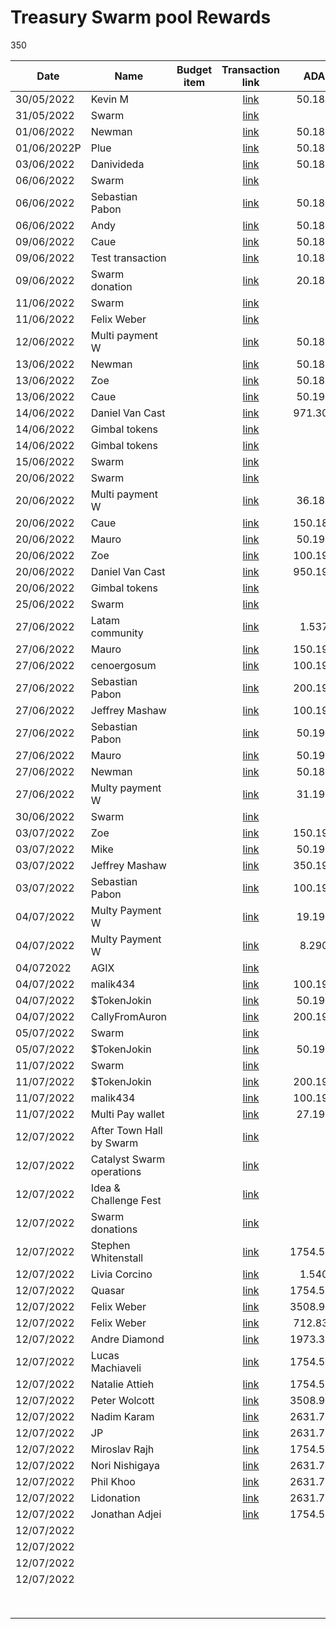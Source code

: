 # Treasury Swarm pool Rewards

350

<table><thead><tr><th>Date</th><th>Name</th><th data-type="select">Budget item</th><th align="center">Transaction link</th><th align="center">ADA out</th><th align="center">ADA in</th><th>ADA Balance</th><th>Gimbals Out</th><th>Gimbals In</th><th>Gimbals Balance</th><th>AGIX in</th><th>AGIX out</th><th>AGIX Balance</th></tr></thead><tbody><tr><td>30/05/2022</td><td>Kevin M</td><td></td><td align="center"><a href="https://raw.githubusercontent.com/treasuryguild/treasury-v3/main/Transactions/Swarm/Fund8/Treasury-Swarm-pool-Rewards/Bounty/1653931081216-Kevin-M.json">link</a></td><td align="center">50.188865</td><td align="center"></td><td>1860.081169</td><td>50</td><td></td><td>49440.00</td><td></td><td></td><td></td></tr><tr><td>31/05/2022</td><td>Swarm</td><td></td><td align="center"><a href="https://raw.githubusercontent.com/treasuryguild/treasury-v3/main/Transactions/Swarm/Fund8/Treasury-Swarm-pool-Rewards/Incoming/1654021803957-Swarm.json">link</a></td><td align="center"></td><td align="center">385.715206</td><td>2245.796375</td><td></td><td></td><td></td><td></td><td></td><td></td></tr><tr><td>01/06/2022</td><td>Newman</td><td></td><td align="center"><a href="https://raw.githubusercontent.com/treasuryguild/treasury-v3/main/Transactions/Swarm/Fund8/Treasury-Swarm-pool-Rewards/Bounty/1654083958362-Newman.json">link</a></td><td align="center">50.187105</td><td align="center"></td><td>2195.609270</td><td>50</td><td></td><td>49390.00</td><td></td><td></td><td></td></tr><tr><td>01/06/2022P</td><td>Plue</td><td></td><td align="center"><a href="https://raw.githubusercontent.com/treasuryguild/treasury-v3/main/Transactions/Swarm/Fund8/Treasury-Swarm-pool-Rewards/Bounty/1654084392808-Plue.json">link</a></td><td align="center">50.187017</td><td align="center"></td><td>2145.422253</td><td>50</td><td></td><td>49340.00</td><td></td><td></td><td></td></tr><tr><td>03/06/2022</td><td>Danivideda</td><td></td><td align="center"><a href="https://raw.githubusercontent.com/treasuryguild/treasury-v3/main/Transactions/Swarm/Fund8/Treasury-Swarm-pool-Rewards/Bounty/1654253716307-Danivideda.json">link</a></td><td align="center">50.189481</td><td align="center"></td><td>2095.232772</td><td>50</td><td></td><td>49290.00</td><td></td><td></td><td></td></tr><tr><td>06/06/2022</td><td>Swarm</td><td></td><td align="center"><a href="https://raw.githubusercontent.com/treasuryguild/treasury-v3/main/Transactions/Swarm/Fund8/Treasury-Swarm-pool-Rewards/Incoming/1654491293953-Swarm.json">link</a></td><td align="center"></td><td align="center">447.863276</td><td>2543.096048</td><td></td><td></td><td></td><td></td><td></td><td></td></tr><tr><td>06/06/2022</td><td>Sebastian Pabon</td><td></td><td align="center"><a href="https://raw.githubusercontent.com/treasuryguild/treasury-v3/main/Transactions/Swarm/Fund8/Treasury-Swarm-pool-Rewards/Bounty/1654524026485-Sebastian-Pabon.json">link</a></td><td align="center">50.187325</td><td align="center"></td><td>2492.908723</td><td>50</td><td></td><td>49240.00</td><td></td><td></td><td></td></tr><tr><td>06/06/2022</td><td>Andy</td><td></td><td align="center"><a href="https://raw.githubusercontent.com/treasuryguild/treasury-v3/main/Transactions/Swarm/Fund8/Treasury-Swarm-pool-Rewards/Bounty/1654524515805-Andy.json">link</a></td><td align="center">50.186841</td><td align="center"></td><td>2442.721882</td><td>50</td><td></td><td>49190.00</td><td></td><td></td><td></td></tr><tr><td>09/06/2022</td><td>Caue</td><td></td><td align="center"><a href="https://raw.githubusercontent.com/treasuryguild/treasury-v3/main/Transactions/Swarm/Fund8/Treasury-Swarm-pool-Rewards/Bounty/1654749939844-Caue.json">link</a></td><td align="center">50.186797</td><td align="center"></td><td>2392.535085</td><td>50</td><td></td><td>49140.00</td><td></td><td></td><td></td></tr><tr><td>09/06/2022</td><td>Test transaction</td><td></td><td align="center"><a href="https://raw.githubusercontent.com/treasuryguild/treasury-v3/main/Transactions/Swarm/Fund8/Treasury-Swarm-pool-Rewards/Other/1654781130290-Test-transaction.json">link</a></td><td align="center">10.187193</td><td align="center"></td><td>2382.347892</td><td>100</td><td></td><td>49040.00</td><td></td><td></td><td></td></tr><tr><td>09/06/2022</td><td>Swarm donation</td><td></td><td align="center"><a href="https://raw.githubusercontent.com/treasuryguild/treasury-v3/main/Transactions/Swarm/Fund8/Treasury-Swarm-pool-Rewards/Other/1654782510637-Swarm-Donation.json">link</a></td><td align="center">20.183321</td><td align="center"></td><td>2362.164571</td><td></td><td></td><td></td><td></td><td></td><td></td></tr><tr><td>11/06/2022</td><td>Swarm</td><td></td><td align="center"><a href="https://raw.githubusercontent.com/treasuryguild/treasury-v3/main/Transactions/Swarm/Fund8/Treasury-Swarm-pool-Rewards/Incoming/1654964793674-Swarm.json">link</a></td><td align="center"></td><td align="center">530.873491</td><td>22893.038062</td><td></td><td></td><td></td><td></td><td></td><td></td></tr><tr><td>11/06/2022</td><td>Felix Weber</td><td></td><td align="center"><a href="https://raw.githubusercontent.com/treasuryguild/treasury-v3/main/Transactions/Swarm/Fund8/Treasury-Swarm-pool-Rewards/Incoming/1654965370674-Felix-Weber.json">link</a></td><td align="center"></td><td align="center">1.344798</td><td>2894.382860</td><td></td><td></td><td></td><td>10000</td><td></td><td>10000</td></tr><tr><td>12/06/2022</td><td>Multi payment W</td><td></td><td align="center"><a href="https://raw.githubusercontent.com/treasuryguild/treasury-v3/main/Transactions/Swarm/Fund8/Treasury-Swarm-pool-Rewards/Swarm-Contributors/1655053971822-Multi-payment-wallet.json">link</a></td><td align="center">50.188249</td><td align="center"></td><td>2844.194611</td><td>7050</td><td></td><td>41990.00</td><td></td><td></td><td></td></tr><tr><td>13/06/2022</td><td>Newman</td><td></td><td align="center"><a href="https://raw.githubusercontent.com/treasuryguild/treasury-v3/main/Transactions/Swarm/Fund8/Treasury-Swarm-pool-Rewards/Bounty/1655094863734-Newman.json">link</a></td><td align="center">50.188205</td><td align="center"></td><td>2794.006406</td><td>75</td><td></td><td>41915.00</td><td></td><td></td><td></td></tr><tr><td>13/06/2022</td><td>Zoe</td><td></td><td align="center"><a href="https://raw.githubusercontent.com/treasuryguild/treasury-v3/main/Transactions/Swarm/Fund8/Treasury-Swarm-pool-Rewards/Bounty/1655095359255-Zoe.json">link</a></td><td align="center">50.186577</td><td align="center"></td><td>2743.819829</td><td>50</td><td></td><td>41865.00</td><td></td><td></td><td></td></tr><tr><td>13/06/2022</td><td>Caue</td><td></td><td align="center"><a href="https://raw.githubusercontent.com/treasuryguild/treasury-v3/main/Transactions/Swarm/Fund8/Treasury-Swarm-pool-Rewards/Bounty/1655095865873-Caue.json">link</a></td><td align="center">50.196961</td><td align="center"></td><td>2693.622868</td><td>50</td><td></td><td>41815.00</td><td></td><td>50</td><td>9950.00</td></tr><tr><td>14/06/2022</td><td>Daniel Van Cast</td><td></td><td align="center"><a href="https://raw.githubusercontent.com/treasuryguild/treasury-v3/main/Transactions/Swarm/Fund8/Treasury-Swarm-pool-Rewards/Bounty/1655186797822-Daniel-Van-Cast.json">link</a></td><td align="center">971.308160</td><td align="center"></td><td>1722.314708</td><td>250</td><td></td><td>41565.00</td><td></td><td></td><td></td></tr><tr><td>14/06/2022</td><td>Gimbal tokens</td><td></td><td align="center"><a href="https://raw.githubusercontent.com/treasuryguild/treasury-v3/main/Transactions/Swarm/Fund8/Treasury-Swarm-pool-Rewards/Incoming/1655270108927-Gimbal-tokens.json">link</a></td><td align="center"></td><td align="center">1.344798</td><td>1723.659506</td><td></td><td>50000</td><td>91565.00</td><td></td><td></td><td></td></tr><tr><td>14/06/2022</td><td>Gimbal tokens</td><td></td><td align="center"><a href="https://raw.githubusercontent.com/treasuryguild/treasury-v3/main/Transactions/Swarm/Fund8/Treasury-Swarm-pool-Rewards/Incoming/1655270743453-Gimbal-tokens.json">link</a></td><td align="center"></td><td align="center">1.344798</td><td>1725.004304</td><td></td><td>5000</td><td>96565.00</td><td></td><td></td><td></td></tr><tr><td>15/06/2022</td><td>Swarm</td><td></td><td align="center"><a href="https://raw.githubusercontent.com/treasuryguild/treasury-v3/main/Transactions/Swarm/Fund8/Treasury-Swarm-pool-Rewards/Incoming/1655527610766-Swarm.json">link</a></td><td align="center"></td><td align="center">364.123158</td><td>2089.127462</td><td></td><td></td><td></td><td></td><td></td><td></td></tr><tr><td>20/06/2022</td><td>Swarm</td><td></td><td align="center"><a href="https://raw.githubusercontent.com/treasuryguild/treasury-v3/main/Transactions/Swarm/Fund8/Treasury-Swarm-pool-Rewards/Incoming/1655700996286-Swarm.json">link</a></td><td align="center"></td><td align="center">568.998731</td><td>2658.126193</td><td></td><td></td><td></td><td></td><td></td><td></td></tr><tr><td>20/06/2022</td><td>Multi payment W</td><td></td><td align="center"><a href="https://raw.githubusercontent.com/treasuryguild/treasury-v3/main/Transactions/Swarm/Fund8/Treasury-Swarm-pool-Rewards/Swarm-Contributors/1655703544981-Swarm-Multi-Payment-Wallet.json">link</a></td><td align="center">36.189789</td><td align="center"></td><td>2621.936404</td><td>2700</td><td></td><td>93865.00</td><td></td><td></td><td></td></tr><tr><td>20/06/2022</td><td>Caue</td><td></td><td align="center"><a href="https://raw.githubusercontent.com/treasuryguild/treasury-v3/main/Transactions/Swarm/Fund8/Treasury-Swarm-pool-Rewards/Bounty/1655706621684-Caue.json">link</a></td><td align="center">150.189701</td><td align="center"></td><td>2471.746703</td><td>150</td><td></td><td>93715.00</td><td></td><td></td><td></td></tr><tr><td>20/06/2022</td><td>Mauro</td><td></td><td align="center"><a href="https://raw.githubusercontent.com/treasuryguild/treasury-v3/main/Transactions/Swarm/Fund8/Treasury-Swarm-pool-Rewards/Bounty/1655707056883-Mauro.json">link</a></td><td align="center">50.197269</td><td align="center"></td><td>2421.549434</td><td>50</td><td></td><td>93665.00</td><td></td><td>50</td><td>9900.00</td></tr><tr><td>20/06/2022</td><td>Zoe</td><td></td><td align="center"><a href="https://raw.githubusercontent.com/treasuryguild/treasury-v3/main/Transactions/Swarm/Fund8/Treasury-Swarm-pool-Rewards/Bounty/1655707509204-Zoe.json">link</a></td><td align="center">100.191681</td><td align="center"></td><td>2321.357753</td><td>100</td><td></td><td>93565.00</td><td></td><td>100</td><td>9800.00</td></tr><tr><td>20/06/2022</td><td>Daniel Van Cast</td><td></td><td align="center"><a href="https://raw.githubusercontent.com/treasuryguild/treasury-v3/main/Transactions/Swarm/Fund8/Treasury-Swarm-pool-Rewards/Bounty/1655707944890-Daniel-Van-Cast.json">link</a></td><td align="center">950.197401</td><td align="center"></td><td>1371.160352</td><td>250</td><td></td><td>93315.00</td><td></td><td></td><td></td></tr><tr><td>20/06/2022</td><td>Gimbal tokens</td><td></td><td align="center"><a href="https://raw.githubusercontent.com/treasuryguild/treasury-v3/main/Transactions/Swarm/Fund8/Treasury-Swarm-pool-Rewards/Incoming/1656301927732-Gimbal-Tokens.json">link</a></td><td align="center"></td><td align="center">2</td><td>1373.160352</td><td></td><td>50000</td><td>143315.00</td><td></td><td></td><td></td></tr><tr><td>25/06/2022</td><td>Swarm</td><td></td><td align="center"><a href="https://raw.githubusercontent.com/treasuryguild/treasury-v3/main/Transactions/Swarm/Fund8/Treasury-Swarm-pool-Rewards/Incoming/1656302409326-Swarm.json">link</a></td><td align="center"></td><td align="center">364.067485</td><td>1737.227837</td><td></td><td></td><td></td><td></td><td></td><td></td></tr><tr><td>27/06/2022</td><td>Latam community</td><td></td><td align="center"><a href="https://raw.githubusercontent.com/treasuryguild/treasury-v3/main/Transactions/Swarm/Fund8/Treasury-Swarm-pool-Rewards/Swarm-Contributors/1656302829050-Latam-Community.json">link</a></td><td align="center">1.537721</td><td align="center"></td><td>1735.690116</td><td>50000</td><td></td><td>93315.00</td><td></td><td></td><td></td></tr><tr><td>27/06/2022</td><td>Mauro</td><td></td><td align="center"><a href="https://raw.githubusercontent.com/treasuryguild/treasury-v3/main/Transactions/Swarm/Fund8/Treasury-Swarm-pool-Rewards/Bounty/1656303636338-Mauro.json">link</a></td><td align="center">150.191109</td><td align="center"></td><td>1585.499007</td><td>150</td><td></td><td>93165.00</td><td></td><td>150</td><td>9650.00</td></tr><tr><td>27/06/2022</td><td>cenoergosum</td><td></td><td align="center"><a href="https://raw.githubusercontent.com/treasuryguild/treasury-v3/main/Transactions/Swarm/Fund8/Treasury-Swarm-pool-Rewards/Bounty/1656304174076-cenoergosum.json">link</a></td><td align="center">100.197621</td><td align="center"></td><td>1485.301386</td><td>100</td><td></td><td>93065.00</td><td></td><td>100</td><td>9550.00</td></tr><tr><td>27/06/2022</td><td>Sebastian Pabon</td><td></td><td align="center"><a href="https://raw.githubusercontent.com/treasuryguild/treasury-v3/main/Transactions/Swarm/Fund8/Treasury-Swarm-pool-Rewards/Bounty/1656304842545-Sebastian-Pabon.json">link</a></td><td align="center">200.192033</td><td align="center"></td><td>1285.109353</td><td>200</td><td></td><td>92865.00</td><td></td><td>200</td><td>9350.00</td></tr><tr><td>27/06/2022</td><td>Jeffrey Mashaw</td><td></td><td align="center"><a href="https://raw.githubusercontent.com/treasuryguild/treasury-v3/main/Transactions/Swarm/Fund8/Treasury-Swarm-pool-Rewards/Bounty/1656305335479-Jeffrey-Mashaw.json">link</a></td><td align="center">100.191769</td><td align="center"></td><td>1184.917584</td><td>100</td><td></td><td>92765.00</td><td></td><td>100</td><td>9250.00</td></tr><tr><td>27/06/2022</td><td>Sebastian Pabon</td><td></td><td align="center"><a href="https://raw.githubusercontent.com/treasuryguild/treasury-v3/main/Transactions/Swarm/Fund8/Treasury-Swarm-pool-Rewards/Bounty/1656305676072-Sebastian-Pabon.json">link</a></td><td align="center">50.191505</td><td align="center"></td><td>1134.726079</td><td>50</td><td></td><td>92715.00</td><td></td><td>50</td><td>9200.00</td></tr><tr><td>27/06/2022</td><td>Mauro</td><td></td><td align="center"><a href="https://raw.githubusercontent.com/treasuryguild/treasury-v3/main/Transactions/Swarm/Fund8/Treasury-Swarm-pool-Rewards/Bounty/1656306185470-Mauro.json">link</a></td><td align="center">50.194673</td><td align="center"></td><td>1084.531406</td><td>50</td><td></td><td>92665.00</td><td></td><td></td><td></td></tr><tr><td>27/06/2022</td><td>Newman</td><td></td><td align="center"><a href="https://raw.githubusercontent.com/treasuryguild/treasury-v3/main/Transactions/Swarm/Fund8/Treasury-Swarm-pool-Rewards/Bounty/1656306625166-Newman.json">link</a></td><td align="center">50.188689</td><td align="center"></td><td>1034.342717</td><td>50</td><td></td><td>92615.00</td><td></td><td></td><td></td></tr><tr><td>27/06/2022</td><td>Multy payment W</td><td></td><td align="center"><a href="https://raw.githubusercontent.com/treasuryguild/treasury-v3/main/Transactions/Swarm/Fund8/Treasury-Swarm-pool-Rewards/Swarm-Contributors/1656308905743-Swarm-Multi-Payment-Wallet.json">link</a></td><td align="center">31.190625</td><td align="center"></td><td>1003.152092</td><td>2500</td><td></td><td>90115.00</td><td></td><td></td><td></td></tr><tr><td>30/06/2022</td><td>Swarm</td><td></td><td align="center"><a href="https://raw.githubusercontent.com/treasuryguild/treasury-v3/main/Transactions/Swarm/Fund8/Treasury-Swarm-pool-Rewards/Incoming/1656564663915-Swarm.json">link</a></td><td align="center"></td><td align="center">444.783158</td><td>1447.935250</td><td></td><td></td><td></td><td></td><td></td><td></td></tr><tr><td>03/07/2022</td><td>Zoe</td><td></td><td align="center"><a href="https://raw.githubusercontent.com/treasuryguild/treasury-v3/main/Transactions/Swarm/Fund8/Treasury-Swarm-pool-Rewards/Bounty/1656827030619-Zoe.json">link</a></td><td align="center">150.192121</td><td align="center"></td><td>1297.743129</td><td>150</td><td></td><td>89965.00</td><td></td><td>150</td><td>9050.00</td></tr><tr><td>03/07/2022</td><td>Mike</td><td></td><td align="center"><a href="https://raw.githubusercontent.com/treasuryguild/treasury-v3/main/Transactions/Swarm/Fund8/Treasury-Swarm-pool-Rewards/Bounty/1656827577725-Mike.json">link</a></td><td align="center">50.191505</td><td align="center"></td><td>1247.551624</td><td>50</td><td></td><td>89915.00</td><td></td><td>50</td><td>9000.00</td></tr><tr><td>03/07/2022</td><td>Jeffrey Mashaw</td><td></td><td align="center"><a href="https://raw.githubusercontent.com/treasuryguild/treasury-v3/main/Transactions/Swarm/Fund8/Treasury-Swarm-pool-Rewards/Bounty/1656827928077-Jeffrey-Mashaw.json">link</a></td><td align="center">350.197797</td><td align="center"></td><td>897.353827</td><td>350</td><td></td><td>89565.00</td><td></td><td>350</td><td>8650.00</td></tr><tr><td>03/07/2022</td><td>Sebastian Pabon</td><td></td><td align="center"><a href="https://raw.githubusercontent.com/treasuryguild/treasury-v3/main/Transactions/Swarm/Fund8/Treasury-Swarm-pool-Rewards/Bounty/1656828305733-Sebastian-Pabon.json">link</a></td><td align="center">100.191813</td><td align="center"></td><td>797.162014</td><td>100</td><td></td><td>89465.00</td><td></td><td>100</td><td>8550.00</td></tr><tr><td>04/07/2022</td><td>Multy Payment W</td><td></td><td align="center"><a href="https://raw.githubusercontent.com/treasuryguild/treasury-v3/main/Transactions/Swarm/Fund8/Treasury-Swarm-pool-Rewards/Swarm-Contributors/1656913429339-Multi-payment-wallet.json">link</a></td><td align="center">19.196081</td><td align="center"></td><td>779.310731</td><td>4000</td><td></td><td>85465.00</td><td></td><td></td><td></td></tr><tr><td>04/07/2022</td><td>Multy Payment W</td><td></td><td align="center"><a href="https://raw.githubusercontent.com/treasuryguild/treasury-v3/main/Transactions/Swarm/Fund8/Treasury-Swarm-pool-Rewards/Swarm-Contributors/1656915485613-Multi-payment-wallet.json">link</a></td><td align="center">8.290229</td><td align="center"></td><td>769.690502</td><td>600</td><td></td><td>84865.00</td><td></td><td></td><td></td></tr><tr><td>04/072022</td><td>AGIX</td><td></td><td align="center"><a href="https://raw.githubusercontent.com/treasuryguild/treasury-v3/main/Transactions/Swarm/Fund8/Treasury-Swarm-pool-Rewards/Incoming/1656956774985-AGIX.json">link</a></td><td align="center"></td><td align="center">1.344798</td><td>771.020502</td><td></td><td></td><td></td><td>2500</td><td></td><td>11050.00</td></tr><tr><td>04/07/2022</td><td>malik434</td><td></td><td align="center"><a href="https://raw.githubusercontent.com/treasuryguild/treasury-v3/main/Transactions/Swarm/Fund8/Treasury-Swarm-pool-Rewards/Bounty/1656957419765-malik434.json">link</a></td><td align="center">100.191417</td><td align="center"></td><td>670.829085</td><td>100</td><td></td><td>84765.00</td><td></td><td>100</td><td>10950.00</td></tr><tr><td>04/07/2022</td><td>$TokenJokin</td><td></td><td align="center"><a href="https://raw.githubusercontent.com/treasuryguild/treasury-v3/main/Transactions/Swarm/Fund8/Treasury-Swarm-pool-Rewards/Bounty/1656957893924-%24TokenJokin.json">link</a></td><td align="center">50.191285</td><td align="center"></td><td>620.637800</td><td>50</td><td></td><td>84715.00</td><td></td><td>50</td><td>10900.00</td></tr><tr><td>04/07/2022</td><td>CallyFromAuron</td><td></td><td align="center"><a href="https://raw.githubusercontent.com/treasuryguild/treasury-v3/main/Transactions/Swarm/Fund8/Treasury-Swarm-pool-Rewards/Bounty/1656958502069-CallyFromAuron.json">link</a></td><td align="center">200.191637</td><td align="center"></td><td>420.446163</td><td>200</td><td></td><td>84515.00</td><td></td><td>50</td><td>10850.00</td></tr><tr><td>05/07/2022</td><td>Swarm</td><td></td><td align="center"><a href="https://raw.githubusercontent.com/treasuryguild/treasury-v3/main/Transactions/Swarm/Fund8/Treasury-Swarm-pool-Rewards/Incoming/1657002434094-Swarm.json">link</a></td><td align="center"></td><td align="center">363.106040</td><td>783.552203</td><td></td><td></td><td></td><td></td><td></td><td></td></tr><tr><td>05/07/2022</td><td>$TokenJokin</td><td></td><td align="center"><a href="https://raw.githubusercontent.com/treasuryguild/treasury-v3/main/Transactions/Swarm/Fund8/Treasury-Swarm-pool-Rewards/Bounty/1657002704318-%24TokenJokin.json">link</a></td><td align="center">50.197269</td><td align="center"></td><td>733.354934</td><td>50</td><td></td><td>84465.00</td><td></td><td>50</td><td>10800.00</td></tr><tr><td>11/07/2022</td><td>Swarm</td><td></td><td align="center"><a href="https://raw.githubusercontent.com/treasuryguild/treasury-v3/main/Transactions/Swarm/Fund8/Treasury-Swarm-pool-Rewards/Incoming/1657512745466-Swarm.json">link</a></td><td align="center"></td><td align="center">382.911840</td><td>1116.266774</td><td></td><td></td><td></td><td></td><td></td><td></td></tr><tr><td>11/07/2022</td><td>$TokenJokin</td><td></td><td align="center"><a href="https://raw.githubusercontent.com/treasuryguild/treasury-v3/main/Transactions/Swarm/Fund8/Treasury-Swarm-pool-Rewards/Bounty/1657513684775-%24TokenJokin.json">link</a></td><td align="center">200.197577</td><td align="center"></td><td>916.069197</td><td>200</td><td></td><td>84265.00</td><td></td><td>200</td><td>10600.00</td></tr><tr><td>11/07/2022</td><td>malik434</td><td></td><td align="center"><a href="https://raw.githubusercontent.com/treasuryguild/treasury-v3/main/Transactions/Swarm/Fund8/Treasury-Swarm-pool-Rewards/Bounty/1657516090870-malik434.json">link</a></td><td align="center">100.192385</td><td align="center"></td><td>815.876812</td><td>200</td><td></td><td>84065.00</td><td></td><td>100</td><td>10500.00</td></tr><tr><td>11/07/2022</td><td>Multi Pay wallet</td><td></td><td align="center"><a href="https://raw.githubusercontent.com/treasuryguild/treasury-v3/main/Transactions/Swarm/Fund8/Treasury-Swarm-pool-Rewards/Treasury-Guild-Multi-Payment-Wallet/1657523632811-Swarm-and-Snet-community.json">link</a></td><td align="center">27.191461</td><td align="center"></td><td>788.685351</td><td>2200</td><td></td><td>81865</td><td></td><td></td><td></td></tr><tr><td>12/07/2022</td><td>After Town Hall by Swarm</td><td></td><td align="center"><a href="https://raw.githubusercontent.com/treasuryguild/treasury-v3/main/Transactions/Swarm/Fund8/Treasury-Swarm-pool-Rewards/Incoming/1657643631256-After-Town-Hall-by-Swarm.json">link</a></td><td align="center"></td><td align="center">20505.931805</td><td>21294.617156</td><td></td><td></td><td></td><td></td><td></td><td></td></tr><tr><td>12/07/2022</td><td>Catalyst Swarm operations</td><td></td><td align="center"><a href="https://raw.githubusercontent.com/treasuryguild/treasury-v3/main/Transactions/Swarm/Fund8/Treasury-Swarm-pool-Rewards/Incoming/1657644493104-Catalyst-Swarm-operations.json">link</a></td><td align="center"></td><td align="center">4907.290980</td><td>26201.908136</td><td></td><td></td><td></td><td></td><td></td><td></td></tr><tr><td>12/07/2022</td><td>Idea &#x26; Challenge Fest</td><td></td><td align="center"><a href="https://raw.githubusercontent.com/treasuryguild/treasury-v3/main/Transactions/Swarm/Fund8/Treasury-Swarm-pool-Rewards/Incoming/1657645289964-Idea-and-Challenge-Fest">link</a></td><td align="center"></td><td align="center">12569.107856</td><td>38771.015992</td><td></td><td></td><td></td><td></td><td></td><td></td></tr><tr><td>12/07/2022</td><td>Swarm donations</td><td></td><td align="center"><a href="https://raw.githubusercontent.com/treasuryguild/treasury-v3/main/Transactions/Swarm/Fund8/Treasury-Swarm-pool-Rewards/Incoming/1657646078407-Swarm-donations.json">link</a></td><td align="center"></td><td align="center">435.825875</td><td>39206.841867</td><td></td><td></td><td></td><td></td><td></td><td></td></tr><tr><td>12/07/2022</td><td>Stephen Whitenstall</td><td></td><td align="center"><a href="https://raw.githubusercontent.com/treasuryguild/treasury-v3/main/Transactions/Swarm/Fund8/Treasury-Swarm-pool-Rewards/Swarm-Contributors/1657649678183-Stephen-Whitenstall.json">link</a></td><td align="center">1754.583102</td><td align="center"></td><td>37452.258765</td><td>1000</td><td></td><td>80865.00</td><td></td><td></td><td></td></tr><tr><td>12/07/2022</td><td>Livia Corcino</td><td></td><td align="center"><a href="https://raw.githubusercontent.com/treasuryguild/treasury-v3/main/Transactions/Swarm/Fund8/Treasury-Swarm-pool-Rewards/Swarm-Contributors/1657650626517-Livia-Corcino.json">link</a></td><td align="center">1.540537</td><td align="center"></td><td>37450.718228</td><td>1000</td><td></td><td>79865.00</td><td></td><td></td><td></td></tr><tr><td>12/07/2022</td><td>Quasar</td><td></td><td align="center"><a href="https://raw.githubusercontent.com/treasuryguild/treasury-v3/main/Transactions/Swarm/Fund8/Treasury-Swarm-pool-Rewards/Swarm-Contributors/1657650970893-Quasar.json">link</a></td><td align="center">1754.576502</td><td align="center"></td><td>35696.141726</td><td>1000</td><td></td><td>78865.00</td><td></td><td></td><td></td></tr><tr><td>12/07/2022</td><td>Felix Weber</td><td></td><td align="center"><a href="https://raw.githubusercontent.com/treasuryguild/treasury-v3/main/Transactions/Swarm/Fund8/Treasury-Swarm-pool-Rewards/Swarm-Contributors/1657651380109-Felix-Weber.json">link</a></td><td align="center">3508.962643</td><td align="center"></td><td>32187.179083</td><td>1000</td><td></td><td>77865.00</td><td></td><td></td><td></td></tr><tr><td>12/07/2022</td><td>Felix Weber</td><td></td><td align="center"><a href="https://raw.githubusercontent.com/treasuryguild/treasury-v3/main/Transactions/Swarm/Fund8/Treasury-Swarm-pool-Rewards/Comm-Org-Tools/1657652012130-Felix-Weber.json">link</a></td><td align="center">712.834115</td><td align="center"></td><td>31474.344968</td><td></td><td></td><td></td><td></td><td></td><td></td></tr><tr><td>12/07/2022</td><td>Andre Diamond</td><td></td><td align="center"><a href="https://raw.githubusercontent.com/treasuryguild/treasury-v3/main/Transactions/Swarm/Fund8/Treasury-Swarm-pool-Rewards/Swarm-Contributors/1657652579741-Andre-Diamond.json">link</a></td><td align="center">1973.349443</td><td align="center"></td><td>29500.995525</td><td>1000</td><td></td><td>76865.00</td><td></td><td></td><td></td></tr><tr><td>12/07/2022</td><td>Lucas Machiaveli</td><td></td><td align="center"><a href="https://raw.githubusercontent.com/treasuryguild/treasury-v3/main/Transactions/Swarm/Fund8/Treasury-Swarm-pool-Rewards/Swarm-Contributors/1657653067795-Lucas-Machiaveli.json">link</a></td><td align="center">1754.576986</td><td align="center"></td><td>27746.418539</td><td>1000</td><td></td><td>75865.00</td><td></td><td></td><td></td></tr><tr><td>12/07/2022</td><td>Natalie Attieh</td><td></td><td align="center"><a href="https://raw.githubusercontent.com/treasuryguild/treasury-v3/main/Transactions/Swarm/Fund8/Treasury-Swarm-pool-Rewards/Swarm-Contributors/1657653463823-Natalie-Attieh.json">link</a></td><td align="center">1754.576854</td><td align="center"></td><td>25991.841685</td><td>1000</td><td></td><td>74865.00</td><td></td><td></td><td></td></tr><tr><td>12/07/2022</td><td>Peter Wolcott</td><td></td><td align="center"><a href="https://raw.githubusercontent.com/treasuryguild/treasury-v3/main/Transactions/Swarm/Fund8/Treasury-Swarm-pool-Rewards/Swarm-Contributors/1657653933952-Peter-Wolcott.json">link</a></td><td align="center">3508.962731</td><td align="center"></td><td>22482.878954</td><td>1000</td><td></td><td>73865.00</td><td></td><td></td><td></td></tr><tr><td>12/07/2022</td><td>Nadim Karam</td><td></td><td align="center"><a href="https://raw.githubusercontent.com/treasuryguild/treasury-v3/main/Transactions/Swarm/Fund8/Treasury-Swarm-pool-Rewards/Swarm-Contributors/1657654324283-Nadim-Karam.json">link</a></td><td align="center">2631.769528</td><td align="center"></td><td>19851.109426</td><td>1000</td><td></td><td>72865.00</td><td></td><td></td><td></td></tr><tr><td>12/07/2022</td><td>JP</td><td></td><td align="center"><a href="https://raw.githubusercontent.com/treasuryguild/treasury-v3/main/Transactions/Swarm/Fund8/Treasury-Swarm-pool-Rewards/Swarm-Contributors/1657654657079-JP.json">link</a></td><td align="center">2631.775160</td><td align="center"></td><td>17219.334266</td><td>1000</td><td></td><td>71865.00</td><td></td><td></td><td></td></tr><tr><td>12/07/2022</td><td>Miroslav Rajh</td><td></td><td align="center"><a href="https://raw.githubusercontent.com/treasuryguild/treasury-v3/main/Transactions/Swarm/Fund8/Treasury-Swarm-pool-Rewards/Swarm-Contributors/1657654994117-Miroslav-Rajh.json">link</a></td><td align="center">1754.576634</td><td align="center"></td><td>15464.757632</td><td>1000</td><td></td><td>70865.00</td><td></td><td></td><td></td></tr><tr><td>12/07/2022</td><td>Nori Nishigaya</td><td></td><td align="center"><a href="https://raw.githubusercontent.com/treasuryguild/treasury-v3/main/Transactions/Swarm/Fund8/Treasury-Swarm-pool-Rewards/Swarm-Contributors/1657655290637-Nori-Nishigaya.json">link</a></td><td align="center">2631.775864</td><td align="center"></td><td>12832.981768</td><td>1000</td><td></td><td>69865.00</td><td></td><td></td><td></td></tr><tr><td>12/07/2022</td><td>Phil Khoo</td><td></td><td align="center"><a href="https://raw.githubusercontent.com/treasuryguild/treasury-v3/main/Transactions/Swarm/Fund8/Treasury-Swarm-pool-Rewards/Swarm-Contributors/1657655613082-Phil-Khoo.json">link</a></td><td align="center">2631.769616</td><td align="center"></td><td>10201.212152</td><td>1000</td><td></td><td>68865.00</td><td></td><td></td><td></td></tr><tr><td>12/07/2022</td><td>Lidonation</td><td></td><td align="center"><a href="https://raw.githubusercontent.com/treasuryguild/treasury-v3/main/Transactions/Swarm/Fund8/Treasury-Swarm-pool-Rewards/Swarm-Contributors/1657655982070-Lidonation.json">link</a></td><td align="center">2631.769660</td><td align="center"></td><td>7569.442492</td><td>1000</td><td></td><td>67865.00</td><td></td><td></td><td></td></tr><tr><td>12/07/2022</td><td>Jonathan Adjei</td><td></td><td align="center"><a href="https://raw.githubusercontent.com/treasuryguild/treasury-v3/main/Transactions/Swarm/Fund8/Treasury-Swarm-pool-Rewards/Swarm-Contributors/1657656310171-Jonathan-Adjei.json">link</a></td><td align="center">1754.576854</td><td align="center"></td><td>5814.865638</td><td>1000</td><td></td><td>66865.00</td><td></td><td></td><td></td></tr><tr><td>12/07/2022</td><td></td><td></td><td align="center"></td><td align="center"></td><td align="center"></td><td></td><td></td><td></td><td></td><td></td><td></td><td></td></tr><tr><td>12/07/2022</td><td></td><td></td><td align="center"></td><td align="center"></td><td align="center"></td><td></td><td></td><td></td><td></td><td></td><td></td><td></td></tr><tr><td>12/07/2022</td><td></td><td></td><td align="center"></td><td align="center"></td><td align="center"></td><td></td><td></td><td></td><td></td><td></td><td></td><td></td></tr><tr><td>12/07/2022</td><td></td><td></td><td align="center"></td><td align="center"></td><td align="center"></td><td></td><td></td><td></td><td></td><td></td><td></td><td></td></tr><tr><td></td><td></td><td></td><td align="center"></td><td align="center"></td><td align="center"></td><td></td><td></td><td></td><td></td><td></td><td></td><td></td></tr><tr><td></td><td></td><td></td><td align="center"></td><td align="center"></td><td align="center"></td><td></td><td></td><td></td><td></td><td></td><td></td><td></td></tr><tr><td></td><td></td><td></td><td align="center"></td><td align="center"></td><td align="center"></td><td></td><td></td><td></td><td></td><td></td><td></td><td></td></tr><tr><td></td><td></td><td></td><td align="center"></td><td align="center"></td><td align="center"></td><td></td><td></td><td></td><td></td><td></td><td></td><td></td></tr><tr><td></td><td></td><td></td><td align="center"></td><td align="center"></td><td align="center"></td><td></td><td></td><td></td><td></td><td></td><td></td><td></td></tr><tr><td></td><td></td><td></td><td align="center"></td><td align="center"></td><td align="center"></td><td></td><td></td><td></td><td></td><td></td><td></td><td></td></tr><tr><td></td><td></td><td></td><td align="center"></td><td align="center"></td><td align="center"></td><td></td><td></td><td></td><td></td><td></td><td></td><td></td></tr><tr><td></td><td></td><td></td><td align="center"></td><td align="center"></td><td align="center"></td><td></td><td></td><td></td><td></td><td></td><td></td><td></td></tr></tbody></table>
